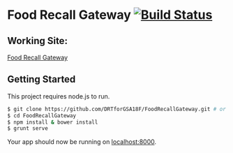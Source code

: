 # Food Recall Gateway [![Build Status](https://travis-ci.org/DRTforGSA18F/FoodRecallGateway.svg?branch=master)](https://travis-ci.org/DRTforGSA18F/FoodRecallGateway)

## Working Site:
[Food Recall Gateway](http://foodrecallgateway.herokuapp.com/)

## Getting Started
This project requires node.js to run.


```sh
$ git clone https://github.com/DRTforGSA18F/FoodRecallGateway.git # or clone your own fork
$ cd FoodRecallGateway
$ npm install & bower install
$ grunt serve
```

Your app should now be running on [localhost:8000](http://localhost:8000/).
